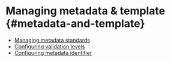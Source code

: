 # Managing metadata & template {#metadata-and-template}

-   [Managing metadata standards](standards.md)
-   [Configuring validation levels](configure-validation.md)
-   [Configuring metadata identifier](metadata-identifier.md)
